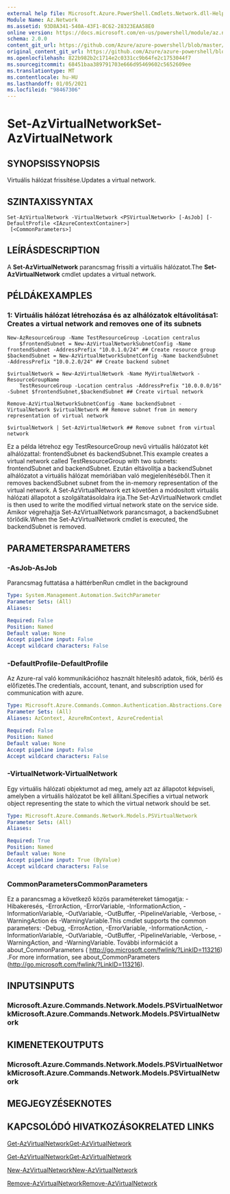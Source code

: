 ```yaml
---
external help file: Microsoft.Azure.PowerShell.Cmdlets.Network.dll-Help.xml
Module Name: Az.Network
ms.assetid: 93D8A341-540A-43F1-8C62-28323EAA58E0
online version: https://docs.microsoft.com/en-us/powershell/module/az.network/set-azvirtualnetwork
schema: 2.0.0
content_git_url: https://github.com/Azure/azure-powershell/blob/master/src/Network/Network/help/Set-AzVirtualNetwork.md
original_content_git_url: https://github.com/Azure/azure-powershell/blob/master/src/Network/Network/help/Set-AzVirtualNetwork.md
ms.openlocfilehash: 822b982b2c1714e2c0331cc9b64fe2c1753044f7
ms.sourcegitcommit: 68451baa389791703e666d95469602c5652609ee
ms.translationtype: MT
ms.contentlocale: hu-HU
ms.lasthandoff: 01/05/2021
ms.locfileid: "98467306"
---
```

# <span data-ttu-id="a6d54-101">Set-AzVirtualNetwork</span><span class="sxs-lookup"><span data-stu-id="a6d54-101">Set-AzVirtualNetwork</span></span>

## <span data-ttu-id="a6d54-102">SYNOPSIS</span><span class="sxs-lookup"><span data-stu-id="a6d54-102">SYNOPSIS</span></span>
<span data-ttu-id="a6d54-103">Virtuális hálózat frissítése.</span><span class="sxs-lookup"><span data-stu-id="a6d54-103">Updates a virtual network.</span></span>

## <span data-ttu-id="a6d54-104">SZINTAXIS</span><span class="sxs-lookup"><span data-stu-id="a6d54-104">SYNTAX</span></span>

```
Set-AzVirtualNetwork -VirtualNetwork <PSVirtualNetwork> [-AsJob] [-DefaultProfile <IAzureContextContainer>]
 [<CommonParameters>]
```

## <span data-ttu-id="a6d54-105">LEÍRÁS</span><span class="sxs-lookup"><span data-stu-id="a6d54-105">DESCRIPTION</span></span>
<span data-ttu-id="a6d54-106">A **Set-AzVirtualNetwork** parancsmag frissíti a virtuális hálózatot.</span><span class="sxs-lookup"><span data-stu-id="a6d54-106">The **Set-AzVirtualNetwork** cmdlet updates a virtual network.</span></span>

## <span data-ttu-id="a6d54-107">PÉLDÁK</span><span class="sxs-lookup"><span data-stu-id="a6d54-107">EXAMPLES</span></span>

### <span data-ttu-id="a6d54-108">1: Virtuális hálózat létrehozása és az alhálózatok eltávolítása</span><span class="sxs-lookup"><span data-stu-id="a6d54-108">1: Creates a virtual network and removes one of its subnets</span></span>
```
New-AzResourceGroup -Name TestResourceGroup -Location centralus
    $frontendSubnet = New-AzVirtualNetworkSubnetConfig -Name frontendSubnet -AddressPrefix "10.0.1.0/24" ## Create resource group
$backendSubnet = New-AzVirtualNetworkSubnetConfig -Name backendSubnet -AddressPrefix "10.0.2.0/24" ## Create backend subnet

$virtualNetwork = New-AzVirtualNetwork -Name MyVirtualNetwork -ResourceGroupName 
    TestResourceGroup -Location centralus -AddressPrefix "10.0.0.0/16" -Subnet $frontendSubnet,$backendSubnet ## Create virtual network

Remove-AzVirtualNetworkSubnetConfig -Name backendSubnet -VirtualNetwork $virtualNetwork ## Remove subnet from in memory representation of virtual network

$virtualNetwork | Set-AzVirtualNetwork ## Remove subnet from virtual network
```

<span data-ttu-id="a6d54-109">Ez a példa létrehoz egy TestResourceGroup nevű virtuális hálózatot két alhálózattal: frontendSubnet és backendSubnet.</span><span class="sxs-lookup"><span data-stu-id="a6d54-109">This example creates a virtual network called TestResourceGroup with two subnets: frontendSubnet and backendSubnet.</span></span> <span data-ttu-id="a6d54-110">Ezután eltávolítja a backendSubnet alhálózatot a virtuális hálózat memóriában való megjelenítéséből.</span><span class="sxs-lookup"><span data-stu-id="a6d54-110">Then it removes backendSubnet subnet from the in-memory representation of the virtual network.</span></span> <span data-ttu-id="a6d54-111">A Set-AzVirtualNetwork ezt követően a módosított virtuális hálózati állapotot a szolgáltatásoldalra írja.</span><span class="sxs-lookup"><span data-stu-id="a6d54-111">The Set-AzVirtualNetwork cmdlet is then used to write the modified virtual network state on the service side.</span></span> <span data-ttu-id="a6d54-112">Amikor végrehajtja Set-AzVirtualNetwork parancsmagot, a backendSubnet törlődik.</span><span class="sxs-lookup"><span data-stu-id="a6d54-112">When the Set-AzVirtualNetwork cmdlet is executed, the backendSubnet is removed.</span></span>

## <span data-ttu-id="a6d54-113">PARAMETERS</span><span class="sxs-lookup"><span data-stu-id="a6d54-113">PARAMETERS</span></span>

### <span data-ttu-id="a6d54-114">-AsJob</span><span class="sxs-lookup"><span data-stu-id="a6d54-114">-AsJob</span></span>
<span data-ttu-id="a6d54-115">Parancsmag futtatása a háttérben</span><span class="sxs-lookup"><span data-stu-id="a6d54-115">Run cmdlet in the background</span></span>

```yaml
Type: System.Management.Automation.SwitchParameter
Parameter Sets: (All)
Aliases:

Required: False
Position: Named
Default value: None
Accept pipeline input: False
Accept wildcard characters: False
```

### <span data-ttu-id="a6d54-116">-DefaultProfile</span><span class="sxs-lookup"><span data-stu-id="a6d54-116">-DefaultProfile</span></span>
<span data-ttu-id="a6d54-117">Az Azure-ral való kommunikációhoz használt hitelesítő adatok, fiók, bérlő és előfizetés.</span><span class="sxs-lookup"><span data-stu-id="a6d54-117">The credentials, account, tenant, and subscription used for communication with azure.</span></span>

```yaml
Type: Microsoft.Azure.Commands.Common.Authentication.Abstractions.Core.IAzureContextContainer
Parameter Sets: (All)
Aliases: AzContext, AzureRmContext, AzureCredential

Required: False
Position: Named
Default value: None
Accept pipeline input: False
Accept wildcard characters: False
```

### <span data-ttu-id="a6d54-118">-VirtualNetwork</span><span class="sxs-lookup"><span data-stu-id="a6d54-118">-VirtualNetwork</span></span>
<span data-ttu-id="a6d54-119">Egy virtuális hálózati objektumot ad meg, amely azt az állapotot képviseli, amelyben a virtuális hálózatot be kell állítani.</span><span class="sxs-lookup"><span data-stu-id="a6d54-119">Specifies a virtual network object representing the state to which the virtual network should be set.</span></span>

```yaml
Type: Microsoft.Azure.Commands.Network.Models.PSVirtualNetwork
Parameter Sets: (All)
Aliases:

Required: True
Position: Named
Default value: None
Accept pipeline input: True (ByValue)
Accept wildcard characters: False
```

### <span data-ttu-id="a6d54-120">CommonParameters</span><span class="sxs-lookup"><span data-stu-id="a6d54-120">CommonParameters</span></span>
<span data-ttu-id="a6d54-121">Ez a parancsmag a következő közös paramétereket támogatja: -Hibakeresés, -ErrorAction, -ErrorVariable, -InformationAction, -InformationVariable, -OutVariable, -OutBuffer, -PipelineVariable, -Verbose, -WarningAction és -WarningVariable.</span><span class="sxs-lookup"><span data-stu-id="a6d54-121">This cmdlet supports the common parameters: -Debug, -ErrorAction, -ErrorVariable, -InformationAction, -InformationVariable, -OutVariable, -OutBuffer, -PipelineVariable, -Verbose, -WarningAction, and -WarningVariable.</span></span> <span data-ttu-id="a6d54-122">További információt a about_CommonParameters ( http://go.microsoft.com/fwlink/?LinkID=113216) .</span><span class="sxs-lookup"><span data-stu-id="a6d54-122">For more information, see about_CommonParameters (http://go.microsoft.com/fwlink/?LinkID=113216).</span></span>

## <span data-ttu-id="a6d54-123">INPUTS</span><span class="sxs-lookup"><span data-stu-id="a6d54-123">INPUTS</span></span>

### <span data-ttu-id="a6d54-124">Microsoft.Azure.Commands.Network.Models.PSVirtualNetwork</span><span class="sxs-lookup"><span data-stu-id="a6d54-124">Microsoft.Azure.Commands.Network.Models.PSVirtualNetwork</span></span>

## <span data-ttu-id="a6d54-125">KIMENETEK</span><span class="sxs-lookup"><span data-stu-id="a6d54-125">OUTPUTS</span></span>

### <span data-ttu-id="a6d54-126">Microsoft.Azure.Commands.Network.Models.PSVirtualNetwork</span><span class="sxs-lookup"><span data-stu-id="a6d54-126">Microsoft.Azure.Commands.Network.Models.PSVirtualNetwork</span></span>

## <span data-ttu-id="a6d54-127">MEGJEGYZÉSEK</span><span class="sxs-lookup"><span data-stu-id="a6d54-127">NOTES</span></span>

## <span data-ttu-id="a6d54-128">KAPCSOLÓDÓ HIVATKOZÁSOK</span><span class="sxs-lookup"><span data-stu-id="a6d54-128">RELATED LINKS</span></span>

[<span data-ttu-id="a6d54-129">Get-AzVirtualNetwork</span><span class="sxs-lookup"><span data-stu-id="a6d54-129">Get-AzVirtualNetwork</span></span>](./Get-AzVirtualNetwork.md)

[<span data-ttu-id="a6d54-130">Get-AzVirtualNetwork</span><span class="sxs-lookup"><span data-stu-id="a6d54-130">Get-AzVirtualNetwork</span></span>](./Get-AzVirtualNetwork.md)

[<span data-ttu-id="a6d54-131">New-AzVirtualNetwork</span><span class="sxs-lookup"><span data-stu-id="a6d54-131">New-AzVirtualNetwork</span></span>](./New-AzVirtualNetwork.md)

[<span data-ttu-id="a6d54-132">Remove-AzVirtualNetwork</span><span class="sxs-lookup"><span data-stu-id="a6d54-132">Remove-AzVirtualNetwork</span></span>](./Remove-AzVirtualNetwork.md)


